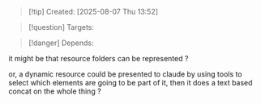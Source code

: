 
>[!tip] Created: [2025-08-07 Thu 13:52]

>[!question] Targets: 

>[!danger] Depends: 

it might be that resource folders can be represented ?

or, a dynamic resource could be presented to claude by using tools to select which elements are going to be part of it, then it does a text based concat on the whole thing ?